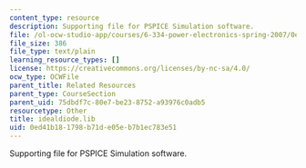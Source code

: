 ```yaml
---
content_type: resource
description: Supporting file for PSPICE Simulation software.
file: /ol-ocw-studio-app/courses/6-334-power-electronics-spring-2007/0ed41b181798b71de05eb7b1ec783e51_idealdiode.lib
file_size: 386
file_type: text/plain
learning_resource_types: []
license: https://creativecommons.org/licenses/by-nc-sa/4.0/
ocw_type: OCWFile
parent_title: Related Resources
parent_type: CourseSection
parent_uid: 75dbdf7c-80e7-be23-8752-a93976c0adb5
resourcetype: Other
title: idealdiode.lib
uid: 0ed41b18-1798-b71d-e05e-b7b1ec783e51
---
```

Supporting file for PSPICE Simulation software.